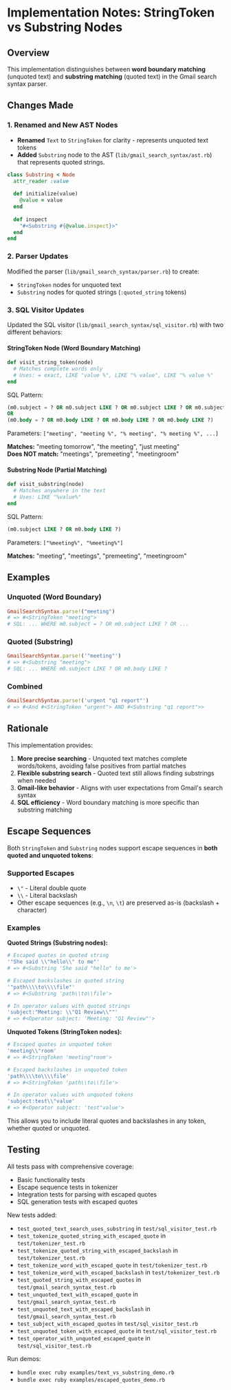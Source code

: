 # Implementation Notes: StringToken vs Substring Nodes

## Overview

This implementation distinguishes between **word boundary matching** (unquoted text) and **substring matching** (quoted text) in the Gmail search syntax parser.

## Changes Made

### 1. Renamed and New AST Nodes

- **Renamed** `Text` to `StringToken` for clarity - represents unquoted text tokens
- **Added** `Substring` node to the AST (`lib/gmail_search_syntax/ast.rb`) that represents quoted strings.

```ruby
class Substring < Node
  attr_reader :value
  
  def initialize(value)
    @value = value
  end
  
  def inspect
    "#<Substring #{@value.inspect}>"
  end
end
```

### 2. Parser Updates

Modified the parser (`lib/gmail_search_syntax/parser.rb`) to create:
- `StringToken` nodes for unquoted text
- `Substring` nodes for quoted strings (`:quoted_string` tokens)

### 3. SQL Visitor Updates

Updated the SQL visitor (`lib/gmail_search_syntax/sql_visitor.rb`) with two different behaviors:

#### StringToken Node (Word Boundary Matching)
```ruby
def visit_string_token(node)
  # Matches complete words only
  # Uses: = exact, LIKE "value %", LIKE "% value", LIKE "% value %"
end
```

SQL Pattern:
```sql
(m0.subject = ? OR m0.subject LIKE ? OR m0.subject LIKE ? OR m0.subject LIKE ?)
OR
(m0.body = ? OR m0.body LIKE ? OR m0.body LIKE ? OR m0.body LIKE ?)
```

Parameters: `["meeting", "meeting %", "% meeting", "% meeting %", ...]`

**Matches:** "meeting tomorrow", "the meeting", "just meeting"  
**Does NOT match:** "meetings", "premeeting", "meetingroom"

#### Substring Node (Partial Matching)
```ruby
def visit_substring(node)
  # Matches anywhere in the text
  # Uses: LIKE "%value%"
end
```

SQL Pattern:
```sql
(m0.subject LIKE ? OR m0.body LIKE ?)
```

Parameters: `["%meeting%", "%meeting%"]`

**Matches:** "meeting", "meetings", "premeeting", "meetingroom"

## Examples

### Unquoted (Word Boundary)
```ruby
GmailSearchSyntax.parse!("meeting")
# => #<StringToken "meeting">
# SQL: ... WHERE m0.subject = ? OR m0.subject LIKE ? OR ...
```

### Quoted (Substring)
```ruby
GmailSearchSyntax.parse!('"meeting"')
# => #<Substring "meeting">
# SQL: ... WHERE m0.subject LIKE ? OR m0.body LIKE ?
```

### Combined
```ruby
GmailSearchSyntax.parse!('urgent "q1 report"')
# => #<And #<StringToken "urgent"> AND #<Substring "q1 report">>
```

## Rationale

This implementation provides:

1. **More precise searching** - Unquoted text matches complete words/tokens, avoiding false positives from partial matches
2. **Flexible substring search** - Quoted text still allows finding substrings when needed
3. **Gmail-like behavior** - Aligns with user expectations from Gmail's search syntax
4. **SQL efficiency** - Word boundary matching is more specific than substring matching

## Escape Sequences

Both `StringToken` and `Substring` nodes support escape sequences in **both quoted and unquoted tokens**:

### Supported Escapes

- `\"` - Literal double quote
- `\\` - Literal backslash
- Other escape sequences (e.g., `\n`, `\t`) are preserved as-is (backslash + character)

### Examples

**Quoted Strings (Substring nodes):**
```ruby
# Escaped quotes in quoted string
'"She said \\"hello\\" to me"'
# => #<Substring 'She said "hello" to me'>

# Escaped backslashes in quoted string
'"path\\\\to\\\\file"'
# => #<Substring 'path\\to\\file'>

# In operator values with quoted strings
'subject:"Meeting: \\"Q1 Review\\""'
# => #<Operator subject: 'Meeting: "Q1 Review"'>
```

**Unquoted Tokens (StringToken nodes):**
```ruby
# Escaped quotes in unquoted token
'meeting\\"room'
# => #<StringToken 'meeting"room'>

# Escaped backslashes in unquoted token
'path\\\\to\\\\file'
# => #<StringToken 'path\\to\\file'>

# In operator values with unquoted tokens
'subject:test\\"value'
# => #<Operator subject: 'test"value'>
```

This allows you to include literal quotes and backslashes in any token, whether quoted or unquoted.

## Testing

All tests pass with comprehensive coverage:
- Basic functionality tests
- Escape sequence tests in tokenizer
- Integration tests for parsing with escaped quotes
- SQL generation tests with escaped quotes

New tests added:
- `test_quoted_text_search_uses_substring` in `test/sql_visitor_test.rb`
- `test_tokenize_quoted_string_with_escaped_quote` in `test/tokenizer_test.rb`
- `test_tokenize_quoted_string_with_escaped_backslash` in `test/tokenizer_test.rb`
- `test_tokenize_word_with_escaped_quote` in `test/tokenizer_test.rb`
- `test_tokenize_word_with_escaped_backslash` in `test/tokenizer_test.rb`
- `test_quoted_string_with_escaped_quotes` in `test/gmail_search_syntax_test.rb`
- `test_unquoted_text_with_escaped_quote` in `test/gmail_search_syntax_test.rb`
- `test_unquoted_text_with_escaped_backslash` in `test/gmail_search_syntax_test.rb`
- `test_subject_with_escaped_quotes` in `test/sql_visitor_test.rb`
- `test_unquoted_token_with_escaped_quote` in `test/sql_visitor_test.rb`
- `test_operator_with_unquoted_escaped_quote` in `test/sql_visitor_test.rb`

Run demos:
- `bundle exec ruby examples/text_vs_substring_demo.rb`
- `bundle exec ruby examples/escaped_quotes_demo.rb`


